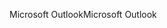 <span data-ttu-id="2de7e-101">Microsoft Outlook</span><span class="sxs-lookup"><span data-stu-id="2de7e-101">Microsoft Outlook</span></span>